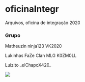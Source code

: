 # oficinaIntegr
Arquivos, oficina de integração 2020 

### Grupo
<p>Matheuzin ninja123 VK2020</p>
<p>Lukinhas FaZe Clan MLG K0ZM0LL</p>
<p>Luizito _elChapoX420_</p>

![](img/bubbles)

